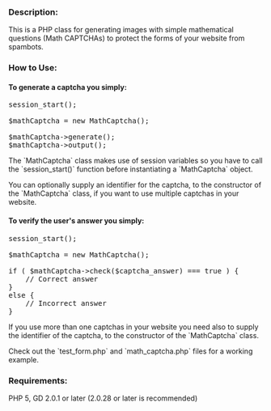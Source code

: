 <html>
<head>
<meta http-equiv="Content-Type" content="text/html; charset=UTF-8">
</head>

<body>

<h3>Description:</h3>
<p>
This is a PHP class for generating images with simple mathematical questions (Math CAPTCHAs) to protect the forms of your website from spambots.
</p>


<h3>How to Use:</h3>

<h4>To generate a captcha you simply:</h4>

<pre>
session_start();

$mathCaptcha = new MathCaptcha();

$mathCaptcha->generate();
$mathCaptcha->output();
</pre>

<p>
The `MathCaptcha` class makes use of session variables so you have to call the `session_start()` function before instantiating a `MathCaptcha` object.
</p>

<p>
You can optionally supply an identifier for the captcha, to the constructor of the `MathCaptcha` class, if you want to use multiple captchas in your website.
</p>

<h4>To verify the user's answer you simply:</h4>

<pre>
session_start();

$mathCaptcha = new MathCaptcha();

if ( $mathCaptcha->check($captcha_answer) === true ) {
	// Correct answer
}
else {
	// Incorrect answer
}
</pre>

<p>
If you use more than one captchas in your website you need also to supply the identifier of the captcha, to the constructor of the `MathCaptcha` class.
</p>

<p>
Check out the `test_form.php` and `math_captcha.php` files for a working example.
</p>


<h3>Requirements:</h3>
<p>
PHP 5, GD 2.0.1 or later (2.0.28 or later is recommended)
</p>
</body>
</html>

